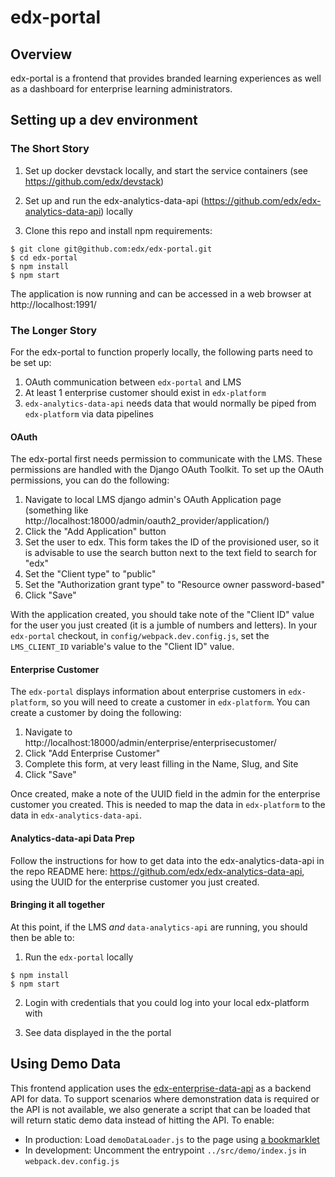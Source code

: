 # edx-portal

## Overview
edx-portal is a frontend that provides branded learning experiences as well as a dashboard for enterprise learning administrators.

## Setting up a dev environment

### The Short Story

1. Set up docker devstack locally, and start the service containers (see https://github.com/edx/devstack)

2. Set up and run the edx-analytics-data-api (https://github.com/edx/edx-analytics-data-api) locally

3. Clone this repo and install npm requirements:

```
$ git clone git@github.com:edx/edx-portal.git
$ cd edx-portal
$ npm install
$ npm start
```

The application is now running and can be accessed in a web browser at http://localhost:1991/


### The Longer Story

For the edx-portal to function properly locally, the following parts need to be set up:

1. OAuth communication between `edx-portal` and LMS
2. At least 1 enterprise customer should exist in `edx-platform`
3. `edx-analytics-data-api` needs data that would normally be piped from `edx-platform` via data pipelines


#### OAuth

The edx-portal first needs permission to communicate with the LMS. These permissions are handled with the Django OAuth Toolkit. To set up the OAuth permissions, you can do the following:

1. Navigate to local LMS django admin's OAuth Application page (something like http://localhost:18000/admin/oauth2_provider/application/)
2. Click the "Add Application" button
3. Set the user to edx. This form takes the ID of the provisioned user, so it is advisable to use the search button next to the text field to search for "edx"
4. Set the "Client type" to "public"
5. Set the "Authorization grant type" to "Resource owner password-based"
6. Click "Save"

With the application created, you should take note of the "Client ID" value for the user you just created (it is a jumble of numbers and letters). In your `edx-portal` checkout, in `config/webpack.dev.config.js`, set the `LMS_CLIENT_ID` variable's value to the "Client ID" value.

#### Enterprise Customer

The `edx-portal` displays information about enterprise customers in `edx-platform`, so you will need to create a customer in `edx-platform`. You can create a customer by doing the following:

1. Navigate to http://localhost:18000/admin/enterprise/enterprisecustomer/
2. Click "Add Enterprise Customer"
3. Complete this form, at very least filling in the Name, Slug, and Site
4. Click "Save"

Once created, make a note of the UUID field in the admin for the enterprise customer you created. This is needed to map the data in `edx-platform` to the data in `edx-analytics-data-api`.

#### Analytics-data-api Data Prep

Follow the instructions for how to get data into the edx-analytics-data-api in the repo README here: https://github.com/edx/edx-analytics-data-api, using the UUID for the enterprise customer you just created.

#### Bringing it all together

At this point, if the LMS *and* `data-analytics-api` are running, you should then be able to:

1. Run the `edx-portal` locally

```
$ npm install
$ npm start
```

2. Login with credentials that you could log into your local edx-platform with

3. See data displayed in the the portal

## Using Demo Data
This frontend application uses the [edx-enterprise-data-api](https://github.com/edx/edx-analytics-data-api/) as a backend API for data.
To support scenarios where demonstration data is required or the API is not available, we also generate a script that can be loaded that will
return static demo data instead of hitting the API. To enable:
- In production: Load `demoDataLoader.js` to the page using [a bookmarklet](https://codepen.io/edx/live/e5f46af8f39968b9693c8414091f6cc3/)
- In development: Uncomment the entrypoint `../src/demo/index.js` in `webpack.dev.config.js`
